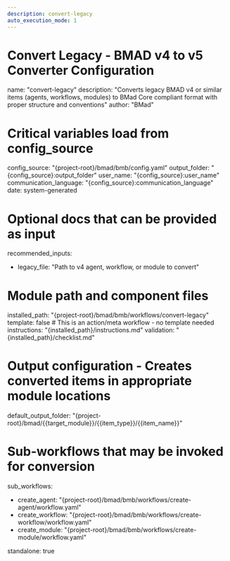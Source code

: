 ```yaml
---
description: convert-legacy
auto_execution_mode: 1
---
```


# Convert Legacy - BMAD v4 to v5 Converter Configuration
name: "convert-legacy"
description: "Converts legacy BMAD v4 or similar items (agents, workflows, modules) to BMad Core compliant format with proper structure and conventions"
author: "BMad"

# Critical variables load from config_source
config_source: "{project-root}/bmad/bmb/config.yaml"
output_folder: "{config_source}:output_folder"
user_name: "{config_source}:user_name"
communication_language: "{config_source}:communication_language"
date: system-generated

# Optional docs that can be provided as input
recommended_inputs:
  - legacy_file: "Path to v4 agent, workflow, or module to convert"

# Module path and component files
installed_path: "{project-root}/bmad/bmb/workflows/convert-legacy"
template: false # This is an action/meta workflow - no template needed
instructions: "{installed_path}/instructions.md"
validation: "{installed_path}/checklist.md"

# Output configuration - Creates converted items in appropriate module locations
default_output_folder: "{project-root}/bmad/{{target_module}}/{{item_type}}/{{item_name}}"

# Sub-workflows that may be invoked for conversion
sub_workflows:
  - create_agent: "{project-root}/bmad/bmb/workflows/create-agent/workflow.yaml"
  - create_workflow: "{project-root}/bmad/bmb/workflows/create-workflow/workflow.yaml"
  - create_module: "{project-root}/bmad/bmb/workflows/create-module/workflow.yaml"

standalone: true
